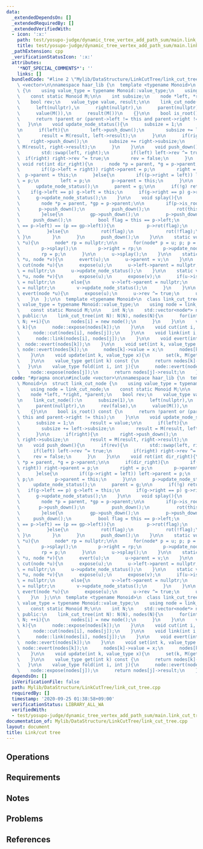 ```yaml
---
data:
  _extendedDependsOn: []
  _extendedRequiredBy: []
  _extendedVerifiedWith:
  - icon: ':x:'
    path: test/yosupo-judge/dynamic_tree_vertex_add_path_sum/main.link_cut_tree.test.cpp
    title: test/yosupo-judge/dynamic_tree_vertex_add_path_sum/main.link_cut_tree.test.cpp
  _pathExtension: cpp
  _verificationStatusIcon: ':x:'
  attributes:
    '*NOT_SPECIAL_COMMENTS*': ''
    links: []
  bundledCode: "#line 2 \"Mylib/DataStructure/LinkCutTree/link_cut_tree.cpp\"\n#include\
    \ <vector>\n\nnamespace haar_lib {\n  template <typename Monoid>\n  struct link_cut_node\
    \ {\n    using value_type = typename Monoid::value_type;\n    using node = link_cut_node;\n\
    \    const static Monoid M;\n\n    int subsize;\n    node *left, *right, *parent;\n\
    \    bool rev;\n    value_type value, result;\n\n    link_cut_node():\n      subsize(1),\n\
    \      left(nullptr),\n      right(nullptr),\n      parent(nullptr),\n      rev(false),\n\
    \      value(M()),\n      result(M())\n    {}\n\n    bool is_root() const {\n\
    \      return !parent or (parent->left != this and parent->right != this);\n \
    \   }\n\n    void update_node_status(){\n      subsize = 1;\n      result = value;\n\
    \n      if(left){\n        left->push_down();\n        subsize += left->subsize;\n\
    \        result = M(result, left->result);\n      }\n\n      if(right){\n    \
    \    right->push_down();\n        subsize += right->subsize;\n        result =\
    \ M(result, right->result);\n      }\n    }\n\n    void push_down(){\n      if(rev){\n\
    \        std::swap(left, right);\n        if(left) left->rev ^= true;\n      \
    \  if(right) right->rev ^= true;\n        rev = false;\n      }\n    }\n\n   \
    \ void rot(int dir_right){\n      node *p = parent, *g = p->parent;\n\n      if(dir_right){\n\
    \        if((p->left = right)) right->parent = p;\n        right = p;\n      \
    \  p->parent = this;\n      }else{\n        if((p->right = left)) left->parent\
    \ = p;\n        left = p;\n        p->parent = this;\n      }\n\n      p->update_node_status();\n\
    \      update_node_status();\n      parent = g;\n\n      if(!g) return;\n\n  \
    \    if(g->left == p) g->left = this;\n      if(g->right == p) g->right = this;\n\
    \      g->update_node_status();\n    }\n\n    void splay(){\n      while(not is_root()){\n\
    \        node *p = parent, *gp = p->parent;\n\n        if(p->is_root()){\n   \
    \       p->push_down();\n          push_down();\n          rot(this == p->left);\n\
    \        }else{\n          gp->push_down();\n          p->push_down();\n     \
    \     push_down();\n          bool flag = this == p->left;\n          if((this\
    \ == p->left) == (p == gp->left)){\n            p->rot(flag);\n            rot(flag);\n\
    \          }else{\n            rot(flag);\n            rot(!flag);\n         \
    \ }\n        }\n      }\n      push_down();\n    }\n\n    static void expose(node\
    \ *u){\n      node* rp = nullptr;\n\n      for(node* p = u; p; p = p->parent){\n\
    \        p->splay();\n        p->right = rp;\n        p->update_node_status();\n\
    \        rp = p;\n      }\n\n      u->splay();\n    }\n\n    static void link(node\
    \ *u, node *v){\n      evert(u);\n      u->parent = v;\n    }\n\n    static void\
    \ cut(node *u){\n      expose(u);\n      u->left->parent = nullptr;\n      u->left\
    \ = nullptr;\n      u->update_node_status();\n    }\n\n    static void cut(node\
    \ *u, node *v){\n      expose(u);\n      expose(v);\n      if(u->is_root()) u->parent\
    \ = nullptr;\n      else{\n        v->left->parent = nullptr;\n        v->left\
    \ = nullptr;\n        v->update_node_status();\n      }\n    }\n\n    static void\
    \ evert(node *u){\n      expose(u);\n      u->rev ^= true;\n      u->push_down();\n\
    \    }\n  };\n\n  template <typename Monoid>\n  class link_cut_tree {\n    using\
    \ value_type = typename Monoid::value_type;\n    using node = link_cut_node<Monoid>;\n\
    \    const static Monoid M;\n\n    int N;\n    std::vector<node*> nodes;\n\n \
    \ public:\n    link_cut_tree(int N): N(N), nodes(N){\n      for(int i = 0; i <\
    \ N; ++i){\n        nodes[i] = new node();\n      }\n    }\n\n    void expose(int\
    \ k){\n      node::expose(nodes[k]);\n    }\n\n    void cut(int i, int j){\n \
    \     node::cut(nodes[i], nodes[j]);\n    }\n\n    void link(int i, int j){\n\
    \      node::link(nodes[i], nodes[j]);\n    }\n\n    void evert(int k){\n    \
    \  node::evert(nodes[k]);\n    }\n\n    void set(int k, value_type x){\n     \
    \ node::evert(nodes[k]);\n      nodes[k]->value = x;\n      nodes[k]->push_down();\n\
    \    }\n\n    void update(int k, value_type x){\n      set(k, M(get(k), x));\n\
    \    }\n\n    value_type get(int k) const {\n      return nodes[k]->value;\n \
    \   }\n\n    value_type fold(int i, int j){\n      node::evert(nodes[i]);\n  \
    \    node::expose(nodes[j]);\n      return nodes[j]->result;\n    }\n  };\n}\n"
  code: "#pragma once\n#include <vector>\n\nnamespace haar_lib {\n  template <typename\
    \ Monoid>\n  struct link_cut_node {\n    using value_type = typename Monoid::value_type;\n\
    \    using node = link_cut_node;\n    const static Monoid M;\n\n    int subsize;\n\
    \    node *left, *right, *parent;\n    bool rev;\n    value_type value, result;\n\
    \n    link_cut_node():\n      subsize(1),\n      left(nullptr),\n      right(nullptr),\n\
    \      parent(nullptr),\n      rev(false),\n      value(M()),\n      result(M())\n\
    \    {}\n\n    bool is_root() const {\n      return !parent or (parent->left !=\
    \ this and parent->right != this);\n    }\n\n    void update_node_status(){\n\
    \      subsize = 1;\n      result = value;\n\n      if(left){\n        left->push_down();\n\
    \        subsize += left->subsize;\n        result = M(result, left->result);\n\
    \      }\n\n      if(right){\n        right->push_down();\n        subsize +=\
    \ right->subsize;\n        result = M(result, right->result);\n      }\n    }\n\
    \n    void push_down(){\n      if(rev){\n        std::swap(left, right);\n   \
    \     if(left) left->rev ^= true;\n        if(right) right->rev ^= true;\n   \
    \     rev = false;\n      }\n    }\n\n    void rot(int dir_right){\n      node\
    \ *p = parent, *g = p->parent;\n\n      if(dir_right){\n        if((p->left =\
    \ right)) right->parent = p;\n        right = p;\n        p->parent = this;\n\
    \      }else{\n        if((p->right = left)) left->parent = p;\n        left =\
    \ p;\n        p->parent = this;\n      }\n\n      p->update_node_status();\n \
    \     update_node_status();\n      parent = g;\n\n      if(!g) return;\n\n   \
    \   if(g->left == p) g->left = this;\n      if(g->right == p) g->right = this;\n\
    \      g->update_node_status();\n    }\n\n    void splay(){\n      while(not is_root()){\n\
    \        node *p = parent, *gp = p->parent;\n\n        if(p->is_root()){\n   \
    \       p->push_down();\n          push_down();\n          rot(this == p->left);\n\
    \        }else{\n          gp->push_down();\n          p->push_down();\n     \
    \     push_down();\n          bool flag = this == p->left;\n          if((this\
    \ == p->left) == (p == gp->left)){\n            p->rot(flag);\n            rot(flag);\n\
    \          }else{\n            rot(flag);\n            rot(!flag);\n         \
    \ }\n        }\n      }\n      push_down();\n    }\n\n    static void expose(node\
    \ *u){\n      node* rp = nullptr;\n\n      for(node* p = u; p; p = p->parent){\n\
    \        p->splay();\n        p->right = rp;\n        p->update_node_status();\n\
    \        rp = p;\n      }\n\n      u->splay();\n    }\n\n    static void link(node\
    \ *u, node *v){\n      evert(u);\n      u->parent = v;\n    }\n\n    static void\
    \ cut(node *u){\n      expose(u);\n      u->left->parent = nullptr;\n      u->left\
    \ = nullptr;\n      u->update_node_status();\n    }\n\n    static void cut(node\
    \ *u, node *v){\n      expose(u);\n      expose(v);\n      if(u->is_root()) u->parent\
    \ = nullptr;\n      else{\n        v->left->parent = nullptr;\n        v->left\
    \ = nullptr;\n        v->update_node_status();\n      }\n    }\n\n    static void\
    \ evert(node *u){\n      expose(u);\n      u->rev ^= true;\n      u->push_down();\n\
    \    }\n  };\n\n  template <typename Monoid>\n  class link_cut_tree {\n    using\
    \ value_type = typename Monoid::value_type;\n    using node = link_cut_node<Monoid>;\n\
    \    const static Monoid M;\n\n    int N;\n    std::vector<node*> nodes;\n\n \
    \ public:\n    link_cut_tree(int N): N(N), nodes(N){\n      for(int i = 0; i <\
    \ N; ++i){\n        nodes[i] = new node();\n      }\n    }\n\n    void expose(int\
    \ k){\n      node::expose(nodes[k]);\n    }\n\n    void cut(int i, int j){\n \
    \     node::cut(nodes[i], nodes[j]);\n    }\n\n    void link(int i, int j){\n\
    \      node::link(nodes[i], nodes[j]);\n    }\n\n    void evert(int k){\n    \
    \  node::evert(nodes[k]);\n    }\n\n    void set(int k, value_type x){\n     \
    \ node::evert(nodes[k]);\n      nodes[k]->value = x;\n      nodes[k]->push_down();\n\
    \    }\n\n    void update(int k, value_type x){\n      set(k, M(get(k), x));\n\
    \    }\n\n    value_type get(int k) const {\n      return nodes[k]->value;\n \
    \   }\n\n    value_type fold(int i, int j){\n      node::evert(nodes[i]);\n  \
    \    node::expose(nodes[j]);\n      return nodes[j]->result;\n    }\n  };\n}\n"
  dependsOn: []
  isVerificationFile: false
  path: Mylib/DataStructure/LinkCutTree/link_cut_tree.cpp
  requiredBy: []
  timestamp: '2020-09-25 01:38:58+09:00'
  verificationStatus: LIBRARY_ALL_WA
  verifiedWith:
  - test/yosupo-judge/dynamic_tree_vertex_add_path_sum/main.link_cut_tree.test.cpp
documentation_of: Mylib/DataStructure/LinkCutTree/link_cut_tree.cpp
layout: document
title: Link/cut tree
---
```


## Operations

## Requirements

## Notes

## Problems

## References
